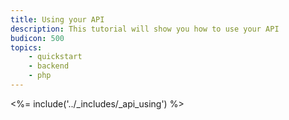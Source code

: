 ```yaml
---
title: Using your API
description: This tutorial will show you how to use your API
budicon: 500
topics:
    - quickstart
    - backend
    - php
---
```


<%= include('../_includes/_api_using') %> 
